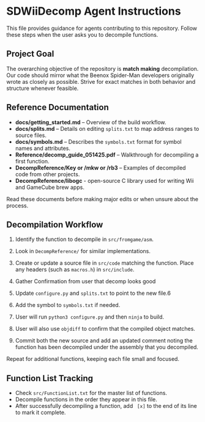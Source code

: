 # SDWiiDecomp Agent Instructions

This file provides guidance for agents contributing to this repository. Follow these steps when the user asks you to decompile functions.

## Project Goal

The overarching objective of the repository is **match making** decompilation. Our code should mirror what the Beenox Spider-Man developers originally wrote as closely as possible. Strive for exact matches in both behavior and structure whenever feasible.

## Reference Documentation

- **docs/getting_started.md** – Overview of the build workflow.
- **docs/splits.md** – Details on editing `splits.txt` to map address ranges to source files.
- **docs/symbols.md** – Describes the `symbols.txt` format for symbol names and attributes.
- **Reference/decomp_guide_051425.pdf** – Walkthrough for decompiling a first function.
- **DecompReference/Key or /mkw or /rb3** – Examples of decompiled code from other projects.
- **DecompReference/libogc** - open-source C library used for writing Wii and GameCube brew apps.

Read these documents before making major edits or when unsure about the process.

## Decompilation Workflow

1. Identify the function to decompile in `src/fromgame/asm`.
2. Look in `DecompReference/` for similar implementations.
3. Create or update a source file in `src/code` matching the function. Place
   any headers (such as `macros.h`) in `src/include`.
4. Gather Confirmation from user that decomp looks good

5. Update `configure.py` and `splits.txt` to point to the new file.6
6. Add the symbol to `symbols.txt` if needed.

7. User will run `python3 configure.py` and then `ninja` to build.
8. User will also use `objdiff` to confirm that the compiled object matches.

9. Commit both the new source and add an updated comment noting the
   function has been decompiled under the assembly that you decompiled.

Repeat for additional functions, keeping each file small and focused.

## Function List Tracking

- Check `src/FunctionList.txt` for the master list of functions.
- Decompile functions in the order they appear in this file.
- After successfully decompiling a function, add ` [x]` to the end of its line to mark it complete.
